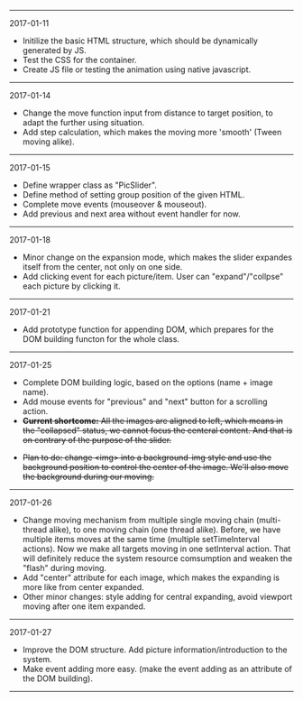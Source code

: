 *****************************************************************
2017-01-11
* Initilize the basic HTML structure, which should be dynamically generated by JS.
* Test the CSS for the container.
* Create JS file or testing the animation using native javascript.

*****************************************************************

2017-01-14
* Change the move function input from distance to target position, to adapt the further using situation.
* Add step calculation, which makes the moving more 'smooth' (Tween moving alike).

*****************************************************************

2017-01-15
* Define wrapper class as "PicSlider".
* Define method of setting group position of the given HTML.
* Complete move events (mouseover & mouseout).
* Add previous and next area without event handler for now.

*****************************************************************

2017-01-18
* Minor change on the expansion mode, which makes the slider expandes itself from the center, not only on one side.
* Add clicking event for each picture/item. User can "expand"/"collpse" each picture by clicking it.

******************************************************************

2017-01-21
* Add prototype function for appending DOM, which prepares for the DOM building functon for the whole class.

*****************************************************************

2017-01-25
* Complete DOM building logic, based on the options (name + image name).
* Add mouse events for "previous" and "next" button for a scrolling action.
* ~~**Current shortcome:** All the images are aligned to left, which means in the "collapsed" status, we cannot focus the centeral content. And that is on contrary of the purpose of the slider.~~
- ~~Plan to do: change \<img\> into a background-img style and use the background position to control the center of the image. We'll also move the background during our moving.~~

******************************************************************

2017-01-26
* Change moving mechanism from multiple single moving chain (multi-thread alike), to one moving chain (one thread alike). Before, we have multiple items moves at the same time (multiple setTimeInterval actions). Now we make all targets moving in one setInterval action. That will definitely reduce the system resource comsumption and weaken the "flash" during moving.
* Add "center" attribute for each image, which makes the expanding is more like from center expanded.
* Other minor changes: style adding for central expanding, avoid viewport moving after one item expanded.

*******************************************************************

2017-01-27
* Improve the DOM structure. Add picture information/introduction to the system.
* Make event adding more easy. (make the event adding as an attribute of the DOM building).

*******************************************************************